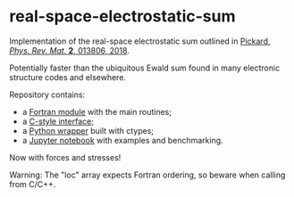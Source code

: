 # real-space-electrostatic-sum

Implementation of the real-space electrostatic sum outlined in [Pickard, *Phys. Rev. Mat.* **2**, 013806, 2018](https://doi.org/10.1103/PhysRevMaterials.2.013806).

Potentially faster than the ubiquitous Ewald sum found in many electronic structure codes and elsewhere.

Repository contains:

* a [Fortran module](src/real_space_electrostatic_sum.f90) with the main routines;
* a [C-style interface](src/real_space_electrostatic_sum_c.f90);
* a [Python wrapper](python/real_space_electrostatic_sum.py) built with ctypes;
* a [Jupyter notebook](https://nbviewer.jupyter.org/github/wcwitt/real-space-electrostatic-sum/blob/master/python/benchmarking.ipynb) with examples and benchmarking.

Now with forces and stresses!

Warning: The "loc" array expects Fortran ordering, so beware when calling from C/C++.
